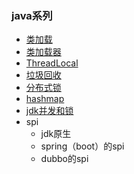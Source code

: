 ### java系列

* [类加载]()
* [类加载器](md/类加载器.md)
* [ThreadLocal](md/ThreadLocal.md)
* [垃圾回收]()
* [分布式锁]()
* [hashmap]()
* [jdk并发和锁]()
* spi
    * jdk原生
    * spring（boot）的spi
    * dubbo的spi